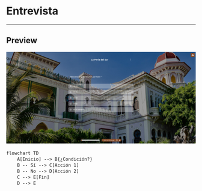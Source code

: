 # **Entrevista**
---
## **Preview** 
[![preview](capt.png)](https://qqhgi39b.forms.app/la-perla-del-sur)


```mermaid
flowchart TD
    A[Inicio] --> B{¿Condición?}
    B -- Sí --> C[Acción 1]
    B -- No --> D[Acción 2]
    C --> E[Fin]
    D --> E
```

